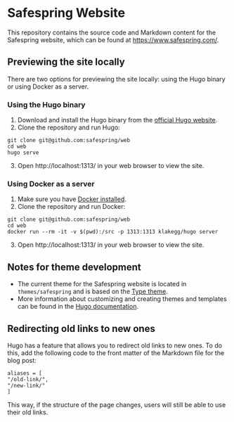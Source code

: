 # Safespring Website

This repository contains the source code and Markdown content for the Safespring website, which can be found at https://www.safespring.com/.

## Previewing the site locally

There are two options for previewing the site locally: using the Hugo binary or using Docker as a server.

### Using the Hugo binary

1. Download and install the Hugo binary from the [official Hugo website](https://gohugo.io/overview/installing/).
2. Clone the repository and run Hugo:
```
git clone git@github.com:safespring/web
cd web
hugo serve
```
3. Open http://localhost:1313/ in your web browser to view the site.

### Using Docker as a server

1. Make sure you have [Docker installed](https://www.docker.com/products/container-runtime#/download).
2. Clone the repository and run Docker:
```
git clone git@github.com:safespring/web
cd web
docker run --rm -it -v $(pwd):/src -p 1313:1313 klakegg/hugo server
```
3. Open http://localhost:1313/ in your web browser to view the site.

## Notes for theme development

- The current theme for the Safespring website is located in `themes/safespring` and is based on the [Type theme](https://github.com/digitalcraftsman/hugo-type-theme).
- More information about customizing and creating themes and templates can be found in the [Hugo documentation](https://gohugo.io/themes/customizing/).

## Redirecting old links to new ones

Hugo has a feature that allows you to redirect old links to new ones. To do this, add the following code to the front matter of the Markdown file for the blog post:

```
aliases = [
"/old-link/",
"/new-link/"
]
```

This way, if the structure of the page changes, users will still be able to use their old links.
